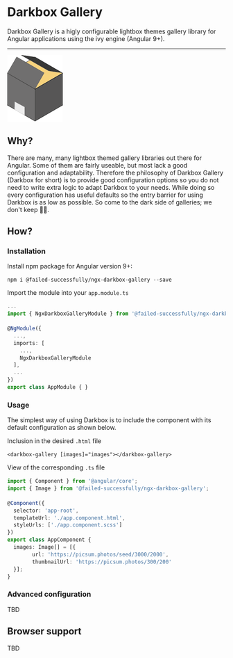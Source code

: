 # Darkbox Gallery

Darkbox Gallery is a higly configurable lightbox themes gallery library for Angular applications using the ivy engine (Angular 9+).

<hr>

![Darkbox logo](./src/assets/DarkBoxIcon128.png)

## Why?
There are many, many lightbox themed gallery libraries out there for Angular. Some of them are fairly useable, but most lack a good configuration and adaptability. Therefore the philosophy of Darkbox Gallery (Darkbox for short) is to provide good configuration options so you do not need to write extra logic to adapt Darkbox to your needs. While doing so every configuration has useful defaults so the entry barrier for using Darkbox is as low as possible. So come to the dark side of galleries; we don't keep 🍪🍪.

## How?
### Installation
Install npm package for Angular version 9+:

```
npm i @failed-successfully/ngx-darkbox-gallery --save
```

Import the module into your `app.module.ts`
```ts
...
import { NgxDarkboxGalleryModule } from '@failed-successfully/ngx-darkbox-gallery';

@NgModule({
  ...,
  imports: [
    ...,
    NgxDarkboxGalleryModule
  ],
  ...
})
export class AppModule { }
```
### Usage
The simplest way of using Darkbox is to include the component with its default configuration as shown below.

Inclusion in the desired `.html` file
```
<darkbox-gallery [images]="images"></darkbox-gallery>
```

View of the corresponding `.ts` file
```ts
import { Component } from '@angular/core';
import { Image } from '@failed-successfully/ngx-darkbox-gallery';

@Component({
  selector: 'app-root',
  templateUrl: './app.component.html',
  styleUrls: ['./app.component.scss']
})
export class AppComponent {
  images: Image[] = [{
        url: 'https://picsum.photos/seed/3000/2000',
        thumbnailUrl: 'https://picsum.photos/300/200'
  }];
}
```
### Advanced configuration
TBD

## Browser support
TBD
